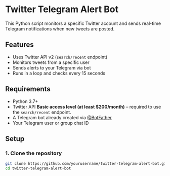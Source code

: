 # Twitter Telegram Alert Bot

This Python script monitors a specific Twitter account and sends real-time Telegram notifications when new tweets are posted.

## Features

- Uses Twitter API v2 (`search/recent` endpoint)
- Monitors tweets from a specific user
- Sends alerts to your Telegram via bot
- Runs in a loop and checks every 15 seconds

## Requirements

- Python 3.7+
- Twitter API **Basic access level (at least $200/month)** – required to use the `search/recent` endpoint.
- A Telegram bot already created via [@BotFather](https://t.me/BotFather)
- Your Telegram user or group chat ID

## Setup

### 1. Clone the repository
```bash
git clone https://github.com/yourusername/twitter-telegram-alert-bot.git
cd twitter-telegram-alert-bot

